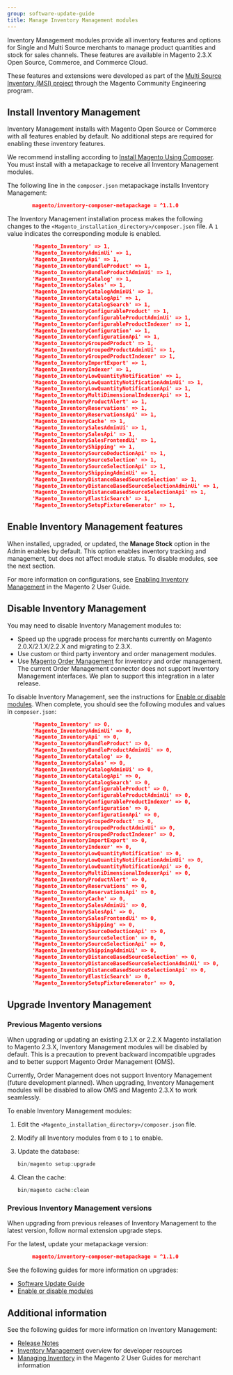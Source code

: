```yaml
---
group: software-update-guide
title: Manage Inventory Management modules
---
```


Inventory Management modules provide all inventory features and options for Single and Multi Source merchants to manage product quantities and stock for sales channels. These features are available in Magento 2.3.X Open Source, Commerce, and Commerce Cloud.

These features and extensions were developed as part of the [Multi Source Inventory (MSI) project](https://github.com/magento-engcom/msi) through the Magento Community Engineering program.

## Install Inventory Management

Inventory Management installs with Magento Open Source or Commerce with all features enabled by default. No additional steps are required for enabling these inventory features.

We recommend installing according to [Install Magento Using Composer]({{page.baseurl}}/install-gde/composer.html). You must install with a metapackage to receive all Inventory Management modules.

The following line in the `composer.json` metapackage installs Inventory Management:

``` json
        magento/inventory-composer-metapackage = ^1.1.0
```

The Inventory Management installation process makes the following changes to the `<Magento_installation_directory>/composer.json` file. A `1` value indicates the corresponding module is enabled.

``` json
        'Magento_Inventory' => 1,
        'Magento_InventoryAdminUi' => 1,
        'Magento_InventoryApi' => 1,
        'Magento_InventoryBundleProduct' => 1,
        'Magento_InventoryBundleProductAdminUi' => 1,
        'Magento_InventoryCatalog' => 1,
        'Magento_InventorySales' => 1,
        'Magento_InventoryCatalogAdminUi' => 1,
        'Magento_InventoryCatalogApi' => 1,
        'Magento_InventoryCatalogSearch' => 1,
        'Magento_InventoryConfigurableProduct' => 1,
        'Magento_InventoryConfigurableProductAdminUi' => 1,
        'Magento_InventoryConfigurableProductIndexer' => 1,
        'Magento_InventoryConfiguration' => 1,
        'Magento_InventoryConfigurationApi' => 1,
        'Magento_InventoryGroupedProduct' => 1,
        'Magento_InventoryGroupedProductAdminUi' => 1,
        'Magento_InventoryGroupedProductIndexer' => 1,
        'Magento_InventoryImportExport' => 1,
        'Magento_InventoryIndexer' => 1,
        'Magento_InventoryLowQuantityNotification' => 1,
        'Magento_InventoryLowQuantityNotificationAdminUi' => 1,
        'Magento_InventoryLowQuantityNotificationApi' => 1,
        'Magento_InventoryMultiDimensionalIndexerApi' => 1,
        'Magento_InventoryProductAlert' => 1,
        'Magento_InventoryReservations' => 1,
        'Magento_InventoryReservationsApi' => 1,
        'Magento_InventoryCache' => 1,
        'Magento_InventorySalesAdminUi' => 1,
        'Magento_InventorySalesApi' => 1,
        'Magento_InventorySalesFrontendUi' => 1,
        'Magento_InventoryShipping' => 1,
        'Magento_InventorySourceDeductionApi' => 1,
        'Magento_InventorySourceSelection' => 1,
        'Magento_InventorySourceSelectionApi' => 1,
        'Magento_InventoryShippingAdminUi' => 1,
        'Magento_InventoryDistanceBasedSourceSelection' => 1,
        'Magento_InventoryDistanceBasedSourceSelectionAdminUi' => 1,
        'Magento_InventoryDistanceBasedSourceSelectionApi' => 1,
        'Magento_InventoryElasticSearch' => 1,
        'Magento_InventorySetupFixtureGenerator' => 1,
```

## Enable Inventory Management features

When installed, upgraded, or updated, the **Manage Stock** option in the Admin enables by default. This option enables inventory tracking and management, but does not affect module status. To disable modules, see the next section.

For more information on configurations, see [Enabling Inventory Management](https://docs.magento.com/m2/ce/user_guide/catalog/inventory.html) in the Magento 2 User Guide.

## Disable Inventory Management

You may need to disable Inventory Management modules to:

* Speed up the upgrade process for merchants currently on Magento 2.0.X/2.1.X/2.2.X and migrating to 2.3.X.
* Use custom or third party inventory and order management modules.
* Use [Magento Order Management](https://omsdocs.magento.com) for inventory and order management. The current Order Management connector does not support Inventory Management interfaces. We plan to support this integration in a later release.

To disable Inventory Management, see the instructions for [Enable or disable modules]({{page.baseurl}}/install-gde/install/cli/install-cli-subcommands-enable.html). When complete, you should see the following modules and values in `composer.json`:

``` json
        'Magento_Inventory' => 0,
        'Magento_InventoryAdminUi' => 0,
        'Magento_InventoryApi' => 0,
        'Magento_InventoryBundleProduct' => 0,
        'Magento_InventoryBundleProductAdminUi' => 0,
        'Magento_InventoryCatalog' => 0,
        'Magento_InventorySales' => 0,
        'Magento_InventoryCatalogAdminUi' => 0,
        'Magento_InventoryCatalogApi' => 0,
        'Magento_InventoryCatalogSearch' => 0,
        'Magento_InventoryConfigurableProduct' => 0,
        'Magento_InventoryConfigurableProductAdminUi' => 0,
        'Magento_InventoryConfigurableProductIndexer' => 0,
        'Magento_InventoryConfiguration' => 0,
        'Magento_InventoryConfigurationApi' => 0,
        'Magento_InventoryGroupedProduct' => 0,
        'Magento_InventoryGroupedProductAdminUi' => 0,
        'Magento_InventoryGroupedProductIndexer' => 0,
        'Magento_InventoryImportExport' => 0,
        'Magento_InventoryIndexer' => 0,
        'Magento_InventoryLowQuantityNotification' => 0,
        'Magento_InventoryLowQuantityNotificationAdminUi' => 0,
        'Magento_InventoryLowQuantityNotificationApi' => 0,
        'Magento_InventoryMultiDimensionalIndexerApi' => 0,
        'Magento_InventoryProductAlert' => 0,
        'Magento_InventoryReservations' => 0,
        'Magento_InventoryReservationsApi' => 0,
        'Magento_InventoryCache' => 0,
        'Magento_InventorySalesAdminUi' => 0,
        'Magento_InventorySalesApi' => 0,
        'Magento_InventorySalesFrontendUi' => 0,
        'Magento_InventoryShipping' => 0,
        'Magento_InventorySourceDeductionApi' => 0,
        'Magento_InventorySourceSelection' => 0,
        'Magento_InventorySourceSelectionApi' => 0,
        'Magento_InventoryShippingAdminUi' => 0,
        'Magento_InventoryDistanceBasedSourceSelection' => 0,
        'Magento_InventoryDistanceBasedSourceSelectionAdminUi' => 0,
        'Magento_InventoryDistanceBasedSourceSelectionApi' => 0,
        'Magento_InventoryElasticSearch' => 0,
        'Magento_InventorySetupFixtureGenerator' => 0,
```

## Upgrade Inventory Management

### Previous Magento versions

When upgrading or updating an existing 2.1.X or 2.2.X Magento installation to Magento 2.3.X, Inventory Management modules will be disabled by default. This is a precaution to prevent backward incompatible upgrades and to better support Magento Order Management (OMS).

Currently, Order Management does not support Inventory Management (future development planned). When upgrading, Inventory Management modules will be disabled to allow OMS and Magento 2.3.X to work seamlessly.

To enable Inventory Management modules:

1. Edit the `<Magento_installation_directory>/composer.json` file. 
1. Modify all Inventory modules from `0` to `1` to enable.
1. Update the database:

   ``` php
   bin/magento setup:upgrade
   ```  

1. Clean the cache:

   ``` php
   bin/magento cache:clean
   ```  

### Previous Inventory Management versions

When upgrading from previous releases of Inventory Management to the latest version, follow normal extension upgrade steps. 

For the latest, update your metapackage version:

``` json
        magento/inventory-composer-metapackage = ^1.1.0
```

See the following guides for more information on upgrades:

* [Software Update Guide]({{page.baseurl}}/comp-mgr/bk-compman-upgrade-guide.html)
* [Enable or disable modules]({{page.baseurl}}/install-gde/install/cli/install-cli-subcommands-enable.html)

## Additional information

See the following guides for more information on Inventory Management:

* [Release Notes]({{page.baseurl}}/inventory/release-notes.html)
* [Inventory Management]({{page.baseurl}}/inventory/index.html) overview for developer resources
* [Managing Inventory](https://docs.magento.com/m2/ce/user_guide/catalog/inventory-management.html) in the Magento 2 User Guides for merchant information
